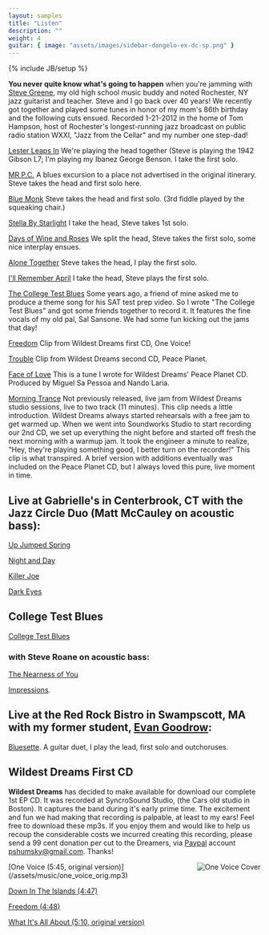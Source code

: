 ```yaml
---
layout: samples
title: "Listen"
description: ""
weight: 4
guitar: { image: "assets/images/sidebar-dangelo-ex-dc-sp.png" }
---
```

{% include JB/setup %}



__You never quite know what's going to happen__ when you're jamming with [Steve Greene](http://www.stevegreene.com/), my old high school music buddy and noted Rochester, NY jazz guitarist and teacher. Steve and I go back over 40 years! We recently got together and played some tunes in honor of my mom's 86th birthday and the following cuts ensued. Recorded 1-21-2012 in the home of Tom Hampson, host of Rochester's longest-running jazz broadcast on public radio station WXXI, "Jazz from the Cellar" and my number one step-dad!


[Lester Leaps In](/assets/music/Lester%20Leaps%20In.mp3) We're playing the head together (Steve is playing the 1942 Gibson L7; I'm playing my Ibanez George Benson. I take the first solo.

[MR P.C.](/assets/music/MR%20P.C.mp3) A blues excursion to a place not advertised in the original itinerary. Steve takes the head and first solo here.

[Blue Monk](/assets/music/Blue%20Monk.mp3) Steve takes the head and first solo. (3rd fiddle played by the squeaking chair.)

[Stella By Starlight](/assets/music/Stella%20By%20Starlight.mp3) I take the head, Steve takes 1st solo.

[Days of Wine and Roses](/assets/music/Days%20of%20Wine%20and%20Roses.mp3) We split the head, Steve takes the first solo, some nice interplay ensues. 

[Alone Together](/assets/music/Alone%20Together.mp3) Steve takes the head, I play the first solo.

[I'll Remember April](/assets/music/I'll%20Remember%20April.mp3) I take the head, Steve plays the first solo.

[The College Test Blues](/assets/music/college_test_blues.mp3) Some years ago, a friend of mine asked me to produce a theme song for his SAT test prep video. So I wrote "The College Test Blues" and got some friends together to record it. It features the fine vocals of my old pal, Sal Sansone. We had some fun kicking out the jams that day!

[Freedom](/assets/music/freedomclip.mp3) Clip from Wildest Dreams first CD, One Voice!

[Trouble](/assets/music/trouble.mp3) Clip from Wildest Dreams second CD, Peace Planet.


[Face of Love](/assets/music/faceoflove.mp3) This is a tune I wrote for Wildest Dreams' Peace Planet CD. Produced by Miguel Sa Pessoa and Nando Laria.

[Morning Trance](/assets/music/morning_trance.mp3) 
Not previously released, live jam from Wildest Dreams studio sessions, live to two track (11 minutes). This clip needs a little introduction. Wildest Dreams always started rehearsals with a free jam to get warmed up. When we went into Soundworks Studio to start recording our 2nd CD, we set up everything the night before and started off fresh the next morning with a warmup jam. It took the engineer a minute to realize, "Hey, they're playing something good, I better turn on the recorder!" This clip is what transpired. A brief version with additions eventually was included on the Peace Planet CD, but I always loved this pure, live moment in time.


## **Live at Gabrielle's** in Centerbrook, CT with the Jazz Circle Duo (Matt McCauley on acoustic bass):

[Up Jumped Spring](/assets/music/Up%20Jumped%20Spring.mp3) 

[Night and Day](/assets/music/Night%20And%20Day.mp3)

[Killer Joe](/assets/music/Killer%20Joe.mp3)

[Dark Eyes](/assets/music/Dark%20Eyes.mp3)

## College Test Blues

[College Test Blues](/assets/music/college_test_blues.mp3)

### with Steve Roane on acoustic bass: 

[The Nearness of You](/assets/music/The%20Nearness%20of%20You.mp3)

[Impressions](/assets/music/Impressions.mp3).

## Live at the Red Rock Bistro in Swampscott, MA with my former student, [Evan Goodrow](http://www.EvanGoodrow.com): 

[Bluesette](/assets/music/bluesette.mp3). A guitar duet, I play the lead, first solo and outchoruses.


## Wildest Dreams First CD

**Wildest Dreams** has decided to make available for download our complete 1st EP CD. It was recorded at SyncroSound Studio, (the Cars old studio in Boston). It captures the band during it's early prime time. The excitement and fun we had making that recording is palpable, at least to my ears! Feel free to download these mp3s. If you enjoy them and would like to help us recoup the considerable costs we incurred creating this recording, please send a 99 cent donation per cut to the Dreamers, via [Paypal](http://www.paypal.com) account pshumsky@gmail.com. Thanks!

<img src="{{BASE_PATH}}/assets/images/one_voice_cover.gif" style="float:right" alt="One Voice Cover"/>
[One Voice  (5:45, original version)](/assets/music/one_voice_orig.mp3)

[Down In The Islands (4:47)](/assets/music/down_in_the_islands.mp3)

[Freedom (4:48)](/assets/music/freedom_orig.mp3)

[What It's All About (5:10, original version)](/assets/music/what_it's_all_about.mp3)


